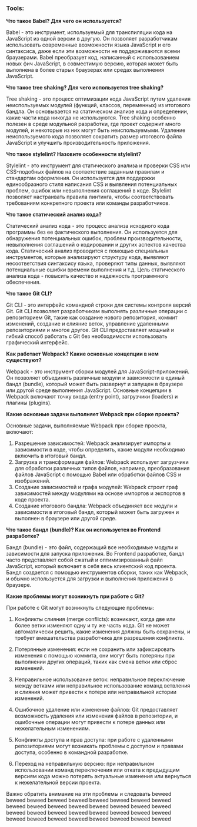 <h3>
  <span>Tools:</span>
</h3>

**Что такое Babel? Для чего он используется?**

Babel - это инструмент, используемый для транспиляции кода на JavaScript из одной версии в другую. Он позволяет разработчикам использовать современные возможности языка JavaScript и его синтаксиса, даже если эти возможности не поддерживаются всеми браузерами. Babel преобразует код, написанный с использованием новых фич JavaScript, в совместимую версию, которая может быть выполнена в более старых браузерах или средах выполнения JavaScript.

**Что такое tree shaking? Для чего используется tree shaking?**

Tree shaking - это процесс оптимизации кода JavaScript путем удаления неиспользуемых модулей (функций, классов, переменных) из итогового бандла. Он основывается на статическом анализе кода и определении, какие части кода никогда не используются. Tree shaking особенно полезен в среде модульной разработки, где проект содержит много модулей, и некоторые из них могут быть неиспользуемыми. Удаление неиспользуемого кода позволяет сократить размер итогового файла JavaScript и улучшить производительность приложения.

**Что такое stylelint? Назовите особенности stylelint?**

Stylelint - это инструмент для статического анализа и проверки CSS или CSS-подобных файлов на соответствие заданным правилам и стандартам оформления. Он используется для поддержки единообразного стиля написания CSS и выявления потенциальных проблем, ошибок или невыполнения соглашений в коде. Stylelint позволяет настраивать правила линтинга, чтобы соответствовать требованиям конкретного проекта или команды разработчиков.

**Что такое статический анализ кода?**

Статический анализ кода - это процесс анализа исходного кода программы без ее фактического выполнения. Он используется для обнаружения потенциальных ошибок, проблем производительности, невыполнения соглашений о кодировании и других аспектов качества кода. Статический анализ проводится с помощью специальных инструментов, которые анализируют структуру кода, выявляют несоответствия синтаксису языка, проверяют типы данных, выявляют потенциальные ошибки времени выполнения и т.д. Цель статического анализа кода - повысить качество и надежность программного обеспечения.

**Что такое Git CLI?**

Git CLI - это интерфейс командной строки для системы контроля версий Git. Git CLI позволяет разработчикам выполнять различные операции с репозиторием Git, такие как создание нового репозитория, коммит изменений, создание и слияние веток, управление удаленными репозиториями и многое другое. Git CLI предоставляет мощный и гибкий способ работать с Git без необходимости использовать графический интерфейс.

**Как работает Webpack? Какие основные концепции в нем существуют?**

Webpack - это инструмент сборки модулей для JavaScript-приложений. Он позволяет объединять различные модули и зависимости в единый бандл (bundle), который может быть развернут и запущен в браузере или другой среде выполнения JavaScript. Основные концепции в Webpack включают точку входа (entry point), загрузчики (loaders) и плагины (plugins).

**Какие основные задачи выполняет Webpack при сборке проекта?**

Основные задачи, выполняемые Webpack при сборке проекта, включают:

1. Разрешение зависимостей: Webpack анализирует импорты и зависимости в коде, чтобы определить, какие модули необходимо включить в итоговый бандл.
2. Загрузка и трансформация файлов: Webpack использует загрузчики для обработки различных типов файлов, например, преобразования файлов JavaScript с помощью Babel или обработки файлов CSS и изображений.
3. Создание зависимостей и графа модулей: Webpack строит граф зависимостей между модулями на основе импортов и экспортов в коде проекта.
4. Создание итогового бандла: Webpack объединяет все модули и зависимости в итоговый бандл, который может быть загружен и выполнен в браузере или другой среде.

**Что такое бандл (bundle)? Как он используется во Frontend разработке?**

Бандл (bundle) - это файл, содержащий все необходимые модули и зависимости для запуска приложения. Во Frontend разработке, бандл часто представляет собой сжатый и оптимизированный файл JavaScript, который включает в себя весь клиентский код проекта. Бандл создается с помощью инструментов сборки, таких как Webpack, и обычно используется для загрузки и выполнения приложения в браузере.

**Какие проблемы могут возникнуть при работе с Git?**

При работе с Git могут возникнуть следующие проблемы:

1. Конфликты слияния (merge conflicts): возникают, когда две или более ветки изменяют одну и ту же часть кода. Git не может автоматически решить, какие изменения должны быть сохранены, и требует вмешательства разработчика для разрешения конфликта.

2. Потерянные изменения: если не сохранить или зафиксировать изменения с помощью коммита, они могут быть потеряны при выполнении других операций, таких как смена ветки или сброс изменений.

3. Неправильное использование веток: неправильное переключение между ветками или неправильное использование команд ветвления и слияния может привести к потере или неправильной истории изменений.

4. Ошибочное удаление или изменение файлов: Git предоставляет возможность удаления или изменения файлов в репозитории, и ошибочные операции могут привести к потере данных или нежелательным изменениям.

5. Конфликты доступа и прав доступа: при работе с удаленными репозиториями могут возникать проблемы с доступом и правами доступа, особенно в командной разработке.

6. Переход на неправильную версию: при неправильном использовании команд переключения или отката к предыдущим версиям кода можно потерять актуальные изменения или вернуться к нежелательной версии проекта.

Важно обратить внимание на эти проблемы и следовать beweed beweed beweed beweed beweed beweed beweed beweed beweed beweed beweed beweed beweed beweed beweed beweed beweed beweed beweed beweed beweed beweed beweed beweed beweed beweed beweed beweed beweed beweed beweed beweed beweed
